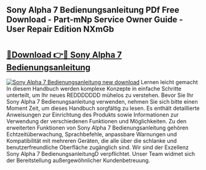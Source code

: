 ## Sony Alpha 7 Bedienungsanleitung PDf Free Download - Part-mNp Service Owner Guide - User Repair Edition NXmGb

# <h2><a href="http://df08kww.blite.top/?on=Sony+Alpha+7+Bedienungsanleitung">🔗Download 👉🔴 Sony Alpha 7 Bedienungsanleitung</a></h2>

[![Sony Alpha 7 Bedienungsanleitung new download](https://i.imgur.com/lujVjoI.png)](http://df08kww.blite.top/?on=Sony+Alpha+7+Bedienungsanleitung)
Lernen leicht gemacht In diesem Handbuch werden komplexe Konzepte in einfache Schritte unterteilt, um Ihr neues REDDDDDDD mühelos zu verstehen. Bevor Sie Ihr Sony Alpha 7 Bedienungsanleitung verwenden, nehmen Sie sich bitte einen Moment Zeit, um dieses Handbuch sorgfältig zu lesen. Es enthält detaillierte Anweisungen zur Einrichtung des Produkts sowie Informationen zur Verwendung der verschiedenen Funktionen und Möglichkeiten. Zu den erweiterten Funktionen von Sony Alpha 7 Bedienungsanleitung gehören Echtzeitüberwachung, Sprachbefehle, anpassbare Warnungen und Kompatibilität mit mehreren Geräten, die alle über die schlanke und benutzerfreundliche Oberfläche zugänglich sind. Wir sind der Exzellenz Sony Alpha 7 BedienungsanleitungD verpflichtet. Unser Team widmet sich der Bereitstellung außergewöhnlicher Kundenbetreuung.
